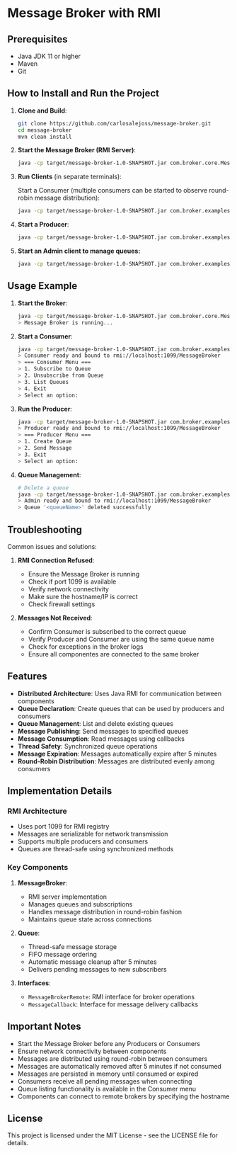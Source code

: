 # Message Broker with RMI

## Prerequisites

- Java JDK 11 or higher
- Maven
- Git

## How to Install and Run the Project

1. **Clone and Build**:

   ```bash
   git clone https://github.com/carlosalejoss/message-broker.git
   cd message-broker
   mvn clean install
   ```

2. **Start the Message Broker (RMI Server)**:

   ```bash
   java -cp target/message-broker-1.0-SNAPSHOT.jar com.broker.core.MessageBroker
   ```

3. **Run Clients** (in separate terminals):

   Start a Consumer (multiple consumers can be started to observe round-robin message distribution):

   ```bash
   java -cp target/message-broker-1.0-SNAPSHOT.jar com.broker.examples.Consumer <host>
   ```

4. **Start a Producer**:

   ```bash
   java -cp target/message-broker-1.0-SNAPSHOT.jar com.broker.examples.Producer <host>
   ```

5. **Start an Admin client to manage queues:**

   ```bash
   java -cp target/message-broker-1.0-SNAPSHOT.jar com.broker.examples.Admin <host> delete <queueName>
   ```

## Usage Example

1. **Start the Broker**:

   ```bash
   java -cp target/message-broker-1.0-SNAPSHOT.jar com.broker.core.MessageBroker
   > Message Broker is running...
   ```

2. **Start a Consumer**:

   ```bash
   java -cp target/message-broker-1.0-SNAPSHOT.jar com.broker.examples.Consumer localhost
   > Consumer ready and bound to rmi://localhost:1099/MessageBroker
   > === Consumer Menu ===
   > 1. Subscribe to Queue
   > 2. Unsubscribe from Queue
   > 3. List Queues
   > 4. Exit
   > Select an option:
   ```

3. **Run the Producer**:

   ```bash
   java -cp target/message-broker-1.0-SNAPSHOT.jar com.broker.examples.Producer localhost
   > Producer ready and bound to rmi://localhost:1099/MessageBroker
   > === Producer Menu ===
   > 1. Create Queue
   > 2. Send Message
   > 3. Exit
   > Select an option:
   ```

4. **Queue Management**:

   ```bash
   # Delete a queue
   java -cp target/message-broker-1.0-SNAPSHOT.jar com.broker.examples.Admin localhost delete <queueName>
   > Admin ready and bound to rmi://localhost:1099/MessageBroker
   > Queue '<queueName>' deleted successfully
   ```

## Troubleshooting

Common issues and solutions:

1. **RMI Connection Refused**:
   - Ensure the Message Broker is running
   - Check if port 1099 is available
   - Verify network connectivity
   - Make sure the hostname/IP is correct
   - Check firewall settings

2. **Messages Not Received**:
   - Confirm Consumer is subscribed to the correct queue
   - Verify Producer and Consumer are using the same queue name
   - Check for exceptions in the broker logs
   - Ensure all componentes are connected to the same broker

## Features

- **Distributed Architecture**: Uses Java RMI for communication between components
- **Queue Declaration**: Create queues that can be used by producers and consumers
- **Queue Management**: List and delete existing queues
- **Message Publishing**: Send messages to specified queues
- **Message Consumption**: Read messages using callbacks
- **Thread Safety**: Synchronized queue operations
- **Message Expiration**: Messages automatically expire after 5 minutes
- **Round-Robin Distribution**: Messages are distributed evenly among consumers

## Implementation Details

### RMI Architecture

- Uses port 1099 for RMI registry
- Messages are serializable for network transmission
- Supports multiple producers and consumers
- Queues are thread-safe using synchronized methods

### Key Components

1. **MessageBroker**:
   - RMI server implementation
   - Manages queues and subscriptions
   - Handles message distribution in round-robin fashion
   - Maintains queue state across connections

2. **Queue**:
   - Thread-safe message storage
   - FIFO message ordering
   - Automatic message cleanup after 5 minutes
   - Delivers pending messages to new subscribers

3. **Interfaces**:
   - `MessageBrokerRemote`: RMI interface for broker operations
   - `MessageCallback`: Interface for message delivery callbacks

## Important Notes

- Start the Message Broker before any Producers or Consumers
- Ensure network connectivity between components
- Messages are distributed using round-robin between consumers
- Messages are automatically removed after 5 minutes if not consumed
- Messages are persisted in memory until consumed or expired
- Consumers receive all pending messages when connecting
- Queue listing functionality is available in the Consumer menu
- Components can connect to remote brokers by specifying the hostname

## License

This project is licensed under the MIT License - see the LICENSE file for details.
